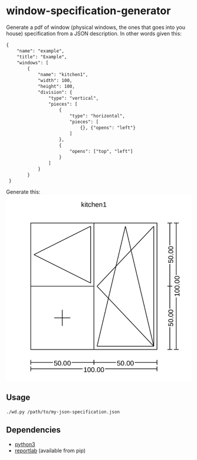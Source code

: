 # window-specification-generator

Generate a pdf of window (physical windows, the ones that goes into you house) specification from a JSON description.
In other words given this:
```
{
    "name": "example",
    "title": "Example",
    "windows": [
        {
            "name": "kitchen1",
            "width": 100,
            "height": 100,
            "division": {
                "type": "vertical",
                "pieces": [
                    {
                        "type": "horizontal",
                        "pieces": [
                            {}, {"opens": "left"}
                        ]
                    },
                    {
                        "opens": ["top", "left"]
                    }
                ]
            }
        }
 }
 ```

Generate this:
![screenshot-example](./screenshot-example.png)

## Usage

```
./wd.py /path/to/my-json-specification.json
```

## Dependencies

* [python3](https://www.python.org/)
* [reportlab](http://www.reportlab.com/) (available from pip)
